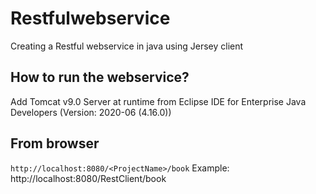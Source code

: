 # Restfulwebservice
Creating a Restful webservice in java using Jersey client

## How to run the webservice?
Add Tomcat v9.0 Server at runtime from Eclipse IDE for Enterprise Java Developers (Version: 2020-06 (4.16.0)) 

## From browser
`http://localhost:8080/<ProjectName>/book`
Example: http://localhost:8080/RestClient/book  

